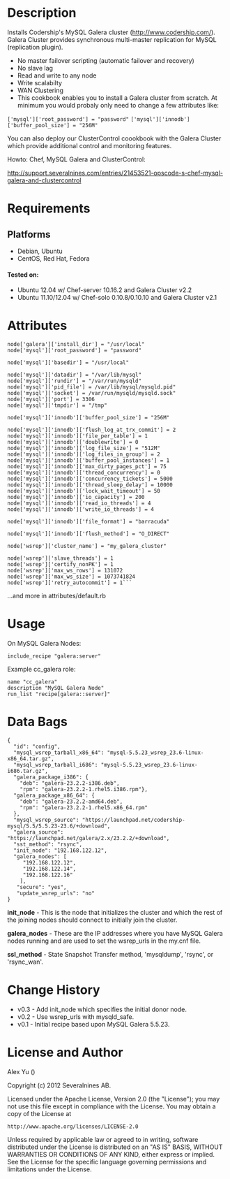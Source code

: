Description
===========

Installs Codership's MySQL Galera cluster
(http://www.codership.com/). Galera Cluster provides synchronous
multi-master replication for MySQL (replication plugin).

* No master failover scripting (automatic failover and recovery)
* No slave lag
* Read and write to any node
* Write scalabilty
* WAN Clustering
* This cookbook enables you to install a Galera cluster from scratch. At
minimum you would probaly only need to change a few attributes like:

`['mysql']['root_password'] = "password"`
`['mysql']['innodb']['buffer_pool_size'] = "256M"`

You can also deploy our ClusterControl coookbook with the Galera Cluster
which provide additional control and monitoring features.

Howto: Chef, MySQL Galera and ClusterControl:

http://support.severalnines.com/entries/21453521-opscode-s-chef-mysql-galera-and-clustercontrol

Requirements
============

Platforms
---------
* Debian, Ubuntu
* CentOS, Red Hat, Fedora

#### Tested on:

* Ubuntu 12.04 w/ Chef-server 10.16.2 and Galera Cluster v2.2
* Ubuntu 11.10/12.04 w/ Chef-solo 0.10.8/0.10.10 and Galera Cluster v2.1

Attributes
==========

    node['galera']['install_dir'] = "/usr/local"
    node['mysql']['root_password'] = "password"

    node['mysql']['basedir'] = "/usr/local"

    node['mysql']['datadir'] = "/var/lib/mysql"
    node['mysql']['rundir'] = "/var/run/mysqld"
    node['mysql']['pid_file'] = /var/lib/mysql/mysqld.pid"
    node['mysql']['socket'] = /var/run/mysqld/mysqld.sock"
    node['mysql']['port'] = 3306
    node['mysql']['tmpdir'] = "/tmp"

    node['mysql']['innodb']['buffer_pool_size'] = "256M"

    node['mysql']['innodb']['flush_log_at_trx_commit'] = 2
    node['mysql']['innodb']['file_per_table'] = 1
    node['mysql']['innodb']['doublewrite'] = 0
    node['mysql']['innodb']['log_file_size'] = "512M"
    node['mysql']['innodb']['log_files_in_group'] = 2
    node['mysql']['innodb']['buffer_pool_instances'] = 1
    node['mysql']['innodb']['max_dirty_pages_pct'] = 75
    node['mysql']['innodb']['thread_concurrency'] = 0
    node['mysql']['innodb']['concurrency_tickets'] = 5000
    node['mysql']['innodb']['thread_sleep_delay'] = 10000
    node['mysql']['innodb']['lock_wait_timeout'] = 50
    node['mysql']['innodb']['io_capacity'] = 200
    node['mysql']['innodb']['read_io_threads'] = 4
    node['mysql']['innodb']['write_io_threads'] = 4

    node['mysql']['innodb']['file_format'] = "barracuda"

    node['mysql']['innodb']['flush_method'] = "O_DIRECT"

    node['wsrep']['cluster_name'] = "my_galera_cluster"

    node['wsrep']['slave_threads'] = 1
    node['wsrep']['certify_nonPK'] = 1
    node['wsrep']['max_ws_rows'] = 131072
    node['wsrep']['max_ws_size'] = 1073741824
    node['wsrep']['retry_autocommit'] = 1```

...and more in attributes/default.rb

Usage
=====

On MySQL Galera Nodes:

    include_recipe "galera:server"

Example cc_galera role:

    name "cc_galera"
    description "MySQL Galera Node"
    run_list "recipe[galera::server]"

Data Bags
=========

    {
      "id": "config",
      "mysql_wsrep_tarball_x86_64": "mysql-5.5.23_wsrep_23.6-linux-x86_64.tar.gz",
      "mysql_wsrep_tarball_i686": "mysql-5.5.23_wsrep_23.6-linux-i686.tar.gz",
      "galera_package_i386": {
        "deb": "galera-23.2.2-i386.deb",
        "rpm": "galera-23.2.2-1.rhel5.i386.rpm"},
      "galera_package_x86_64": {
        "deb": "galera-23.2.2-amd64.deb",
        "rpm": "galera-23.2.2-1.rhel5.x86_64.rpm"
      },
      "mysql_wsrep_source": "https://launchpad.net/codership-mysql/5.5/5.5.23-23.6/+download",
      "galera_source": "https://launchpad.net/galera/2.x/23.2.2/+download",
      "sst_method": "rsync",
      "init_node": "192.168.122.12",
      "galera_nodes": [
         "192.168.122.12",
         "192.168.122.14",
         "192.168.122.16"
        ],
       "secure": "yes",
       "update_wsrep_urls": "no"
    }

**init_node** - This is the node that initializes the cluster and which
the rest of the joining nodes should connect to initially join the
cluster.

**galera_nodes** - These are the IP addresses where you have MySQL Galera
nodes running and are used to set the wsrep_urls in the my.cnf file.

**ssl_method** - State Snapshot Transfer method, 'mysqldump', 'rsync', or
'rsync_wan'.

Change History
==============

* v0.3 - Add init_node which specifies the initial donor node.
* v0.2 - Use wsrep_urls with mysqld_safe.
* v0.1 - Initial recipe based upon MySQL Galera 5.5.23.


License and Author
==================

Alex Yu ()

Copyright (c) 2012 Severalnines AB.

Licensed under the Apache License, Version 2.0 (the "License"); you may not use this file except in compliance with the License. You may obtain a copy of the License at

    http://www.apache.org/licenses/LICENSE-2.0

Unless required by applicable law or agreed to in writing, software distributed under the License is distributed on an "AS IS" BASIS, WITHOUT WARRANTIES OR CONDITIONS OF ANY KIND, either express or implied. See the License for the specific language governing permissions and limitations under the License.
